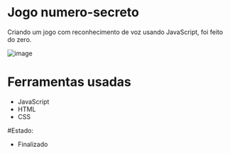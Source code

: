 # Jogo numero-secreto
Criando um jogo com reconhecimento de voz usando JavaScript, foi feito do zero.

![image](https://github.com/Guihermee/numero-secreto/assets/125518739/641db08a-3193-451a-94ae-1d9fcf80bb42)


# Ferramentas usadas
* JavaScript
* HTML
* CSS

#Estado:
* Finalizado
